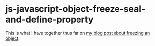 # js-javascript-object-freeze-seal-and-define-property

This is what I have together thus far on [my blog post about freezing an object](https://dustinpfister.github.io/2020/05/08/js-javascript-object-freeze-seal-and-define-property/).


